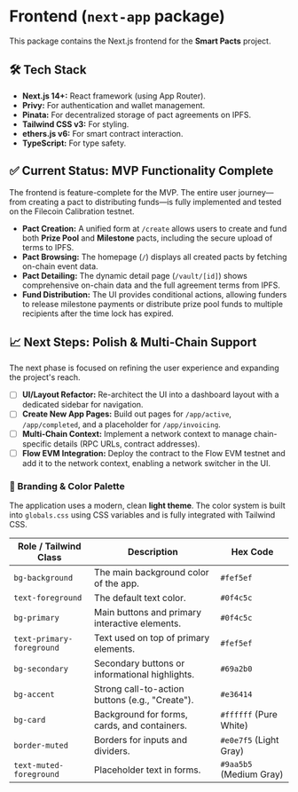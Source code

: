 # Frontend (`next-app` package)

This package contains the Next.js frontend for the **Smart Pacts** project.

## 🛠️ Tech Stack
- **Next.js 14+:** React framework (using App Router).
- **Privy:** For authentication and wallet management.
- **Pinata:** For decentralized storage of pact agreements on IPFS.
- **Tailwind CSS v3:** For styling.
- **ethers.js v6:** For smart contract interaction.
- **TypeScript:** For type safety.

## ✅ Current Status: MVP Functionality Complete

The frontend is feature-complete for the MVP. The entire user journey—from creating a pact to distributing funds—is fully implemented and tested on the Filecoin Calibration testnet.

- **Pact Creation:** A unified form at `/create` allows users to create and fund both **Prize Pool** and **Milestone** pacts, including the secure upload of terms to IPFS.
- **Pact Browsing:** The homepage (`/`) displays all created pacts by fetching on-chain event data.
- **Pact Detailing:** The dynamic detail page (`/vault/[id]`) shows comprehensive on-chain data and the full agreement terms from IPFS.
- **Fund Distribution:** The UI provides conditional actions, allowing funders to release milestone payments or distribute prize pool funds to multiple recipients after the time lock has expired.

## 📈 Next Steps: Polish & Multi-Chain Support

The next phase is focused on refining the user experience and expanding the project's reach.

- [ ] **UI/Layout Refactor:** Re-architect the UI into a dashboard layout with a dedicated sidebar for navigation.
- [ ] **Create New App Pages:** Build out pages for `/app/active`, `/app/completed`, and a placeholder for `/app/invoicing`.
- [ ] **Multi-Chain Context:** Implement a network context to manage chain-specific details (RPC URLs, contract addresses).
- [ ] **Flow EVM Integration:** Deploy the contract to the Flow EVM testnet and add it to the network context, enabling a network switcher in the UI.

### 🎨 Branding & Color Palette
The application uses a modern, clean **light theme**. The color system is built into `globals.css` using CSS variables and is fully integrated with Tailwind CSS.

| Role / Tailwind Class      | Description                                | Hex Code                                                  |
| -------------------------- | ------------------------------------------ | --------------------------------------------------------- |
| `bg-background`            | The main background color of the app.      | `#fef5ef` |
| `text-foreground`          | The default text color.                    | `#0f4c5c` |
| `bg-primary`               | Main buttons and primary interactive elements. | `#0f4c5c` |
| `text-primary-foreground`  | Text used on top of primary elements.      | `#fef5ef` |
| `bg-secondary`             | Secondary buttons or informational highlights. | `#69a2b0` |
| `bg-accent`                | Strong call-to-action buttons (e.g., "Create"). | `#e36414` |
| `bg-card`                  | Background for forms, cards, and containers. | `#ffffff` (Pure White) |
| `border-muted`             | Borders for inputs and dividers.           | `#e0e7f5` (Light Gray) |
| `text-muted-foreground`    | Placeholder text in forms.                 | `#9aa5b5` (Medium Gray) |